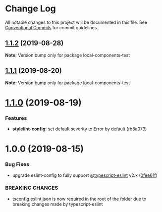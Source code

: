 # Change Log

All notable changes to this project will be documented in this file.
See [Conventional Commits](https://conventionalcommits.org) for commit guidelines.

## [1.1.2](https://github.com/RWS-NL/air-node-packages/compare/local-components-test@1.1.1...local-components-test@1.1.2) (2019-08-28)

**Note:** Version bump only for package local-components-test





## [1.1.1](https://github.com/RWS-NL/air-node-packages/compare/local-components-test@1.1.0...local-components-test@1.1.1) (2019-08-20)

**Note:** Version bump only for package local-components-test





# [1.1.0](https://github.com/RWS-NL/air-node-packages/compare/local-components-test@1.0.0...local-components-test@1.1.0) (2019-08-19)


### Features

* **stylelint-config:** set default severity to Error by default ([fb8a073](https://github.com/RWS-NL/air-node-packages/commit/fb8a073))





# 1.0.0 (2019-08-15)


### Bug Fixes

* upgrade eslint-config to fully support [@typescript-eslint](https://github.com/typescript-eslint) v2.x ([0fee61f](https://github.com/RWS-NL/air-node-packages/commit/0fee61f))


### BREAKING CHANGES

* tsconfig.eslint.json is now required in the root of the folder due to breaking
changes made by typescript-eslint
